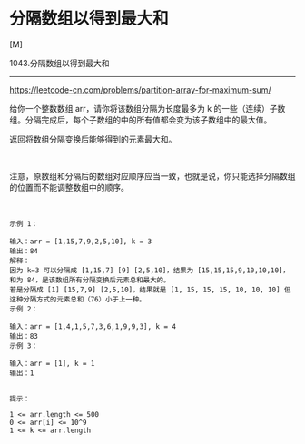 # 分隔数组以得到最大和

[M]


1043.分隔数组以得到最大和

---

https://leetcode-cn.com/problems/partition-array-for-maximum-sum/

给你一个整数数组 arr，请你将该数组分隔为长度最多为 k 的一些（连续）子数组。分隔完成后，每个子数组的中的所有值都会变为该子数组中的最大值。

返回将数组分隔变换后能够得到的元素最大和。

 

注意，原数组和分隔后的数组对应顺序应当一致，也就是说，你只能选择分隔数组的位置而不能调整数组中的顺序。

 
```
示例 1：

输入：arr = [1,15,7,9,2,5,10], k = 3
输出：84
解释：
因为 k=3 可以分隔成 [1,15,7] [9] [2,5,10]，结果为 [15,15,15,9,10,10,10]，和为 84，是该数组所有分隔变换后元素总和最大的。
若是分隔成 [1] [15,7,9] [2,5,10]，结果就是 [1, 15, 15, 15, 10, 10, 10] 但这种分隔方式的元素总和（76）小于上一种。 
示例 2：

输入：arr = [1,4,1,5,7,3,6,1,9,9,3], k = 4
输出：83
示例 3：

输入：arr = [1], k = 1
输出：1
 

提示：

1 <= arr.length <= 500
0 <= arr[i] <= 10^9
1 <= k <= arr.length
```
